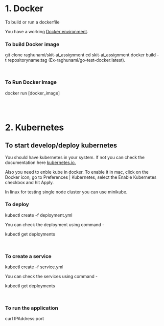 # **1. Docker**
To build or run a dockerfile

You have a working [Docker environment](https://docs.docker.com/engine/).

### **To build Docker image**  

git clone raghunami/skit-ai_assignment
cd skit-ai_assignment
docker build -t repositoryname:tag (Ex-raghunami/go-test-docker:latest).

<br/>

### **To Run Docker image** 
docker run [docker_image]

<br/><br/>

# **2. Kubernetes**


## **To start develop/deploy kubernetes**

You should have kubernetes in your system. 
If not you can check the documentation here [kubernetes.io.](https://kubernetes.io/)

Also you need to enble kube in docker. To enable it in mac, click on the Docker icon, go to Preferences | Kubernetes, select the Enable Kubernetes checkbox and hit Apply.

In linux for testing single node cluster you can use minikube.

### **To deploy**
kubectl create -f deployment.yml 

You can check the deployment using command -

kubectl get deployments

<br/>

### **To create a service**
kubectl create -f service.yml 

You can check the services using command - 

kubectl get deployments

<br/>

### **To run the application**
curl IPAddress:port


